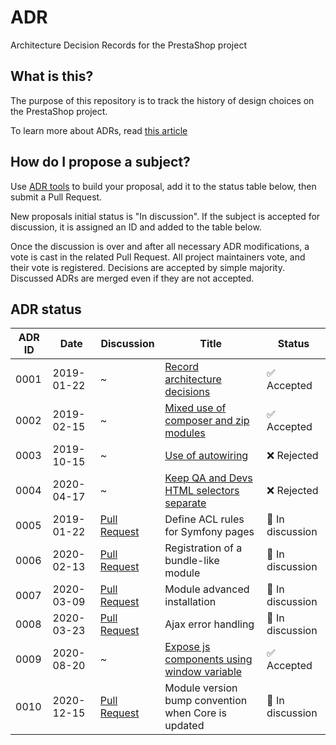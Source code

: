 # ADR

Architecture Decision Records for the PrestaShop project

## What is this?

The purpose of this repository is to track the history of design choices on the PrestaShop project.

To learn more about ADRs, read [this article][adr]

[adr]: http://thinkrelevance.com/blog/2011/11/15/documenting-architecture-decisions

## How do I propose a subject?

Use [ADR tools](https://github.com/npryce/adr-tools/) to build your proposal, add it to the status table below, then submit a Pull Request.

New proposals initial status is "In discussion". If the subject is accepted for discussion, it is assigned an ID and added to the table below.

Once the discussion is over and after all necessary ADR modifications, a vote is cast in the related Pull Request. All project maintainers vote, and their vote is registered. Decisions are accepted by simple majority. Discussed ADRs are merged even if they are not accepted.

## ADR status

ADR ID | Date | Discussion | Title | Status
------ | ---- | ---------- | ----- | ------
0001   | 2019-01-22 | ~ | [Record architecture decisions](0001-record-architecture-decisions.md) | ✅ Accepted
0002   | 2019-02-15 | ~ | [Mixed use of composer and zip modules](0002-mixed-use-of-composer-and-zip-modules.md) | ✅ Accepted
0003   | 2019-10-15 | ~ | [Use of autowiring](0003-use-of-autowiring.md) | ❌ Rejected
0004   | 2020-04-17 | ~ | [Keep QA and Devs HTML selectors separate](0004-keep-qa-and-devs-html-selectors-separate.md) | ❌ Rejected
0005   | 2019-01-22 | [Pull Request](https://github.com/PrestaShop/ADR/pull/1) | Define ACL rules for Symfony pages | 💬 In discussion
0006   | 2020-02-13 | [Pull Request](https://github.com/PrestaShop/ADR/pull/7) | Registration of a bundle-like module | 💬 In discussion
0007   | 2020-03-09 | [Pull Request](https://github.com/PrestaShop/ADR/pull/8) | Module advanced installation | 💬 In discussion
0008   | 2020-03-23 | [Pull Request](https://github.com/PrestaShop/ADR/pull/9) | Ajax error handling | 💬 In discussion
0009   | 2020-08-20 | ~ | [Expose js components using window variable](https://github.com/PrestaShop/ADR/blob/master/0009-expose-js-components-using-window-variable.md) | ✅ Accepted
0010   | 2020-12-15 | [Pull Request](https://github.com/PrestaShop/ADR/pull/14) | Module version bump convention when Core is updated | 💬 In discussion

